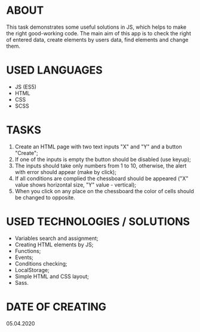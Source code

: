 # ABOUT
This task demonstrates some useful solutions in JS, which helps to make the right good-working code.
The main aim of this app is to check the right of entered data, create elements by users data, find elements and change them.
<!-- The task is from course "JavaScript developer" -->

# USED LANGUAGES
- JS (ES5)
- HTML
- CSS
- SCSS

# TASKS
1) Create an HTML page with two text inputs "X" and "Y" and a button "Create";
2) If one of the inputs is empty the button should be disabled (use keyup);
3) The inputs should take only numbers from 1 to 10, otherwise, the alert with error should appear (make by click);
4) If all conditions are complied the chessboard should be appeared ("X" value shows horizontal size, "Y" value - vertical);
5) When you click on any place on the chessboard the color of cells should be changed to opposite.

# USED TECHNOLOGIES / SOLUTIONS
- Variables search and assignment;
- Creating HTML elements by JS;
- Functions;
- Events;
- Conditions checking;
- LocalStorage;
- Simple HTML and CSS layout;
- Sass.

# DATE OF CREATING
05.04.2020